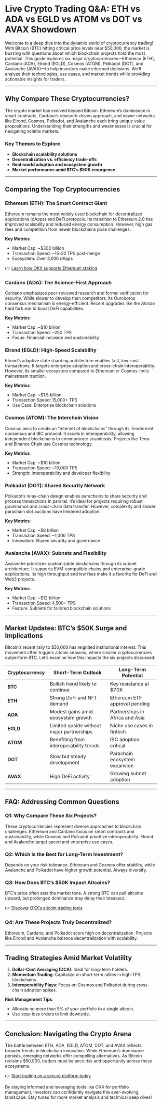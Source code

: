 # Live Crypto Trading Q&A: ETH vs ADA vs EGLD vs ATOM vs DOT vs AVAX Showdown  

Welcome to a deep dive into the dynamic world of cryptocurrency trading! With Bitcoin (BTC) hitting critical price levels near $50,000, the market is buzzing with questions about which blockchain projects hold the most potential. This guide explores six major cryptocurrencies—Ethereum (ETH), Cardano (ADA), Elrond (EGLD), Cosmos (ATOM), Polkadot (DOT), and Avalanche (AVAX)—to help investors make informed decisions. We’ll analyze their technologies, use cases, and market trends while providing actionable insights for traders.  

---

## Why Compare These Cryptocurrencies?  

The crypto market has evolved beyond Bitcoin. Ethereum’s dominance in smart contracts, Cardano’s research-driven approach, and newer networks like Elrond, Cosmos, Polkadot, and Avalanche each bring unique value propositions. Understanding their strengths and weaknesses is crucial for navigating volatile markets.  

### Key Themes to Explore  
- **Blockchain scalability solutions**  
- **Decentralization vs. efficiency trade-offs**  
- **Real-world adoption and ecosystem growth**  
- **Market performance amid BTC’s $50K resurgence**  

---

## Comparing the Top Cryptocurrencies  

### Ethereum (ETH): The Smart Contract Giant  
Ethereum remains the most widely used blockchain for decentralized applications (dApps) and DeFi protocols. Its transition to Ethereum 2.0 has improved scalability and reduced energy consumption. However, high gas fees and competition from newer blockchains pose challenges.  

**Key Metrics**:  
- Market Cap: ~$300 billion  
- Transaction Speed: ~15-30 TPS post-merge  
- Ecosystem: Over 3,000 dApps  

👉 [Learn how OKX supports Ethereum staking](https://bit.ly/okx-bonus)  

### Cardano (ADA): The Science-First Approach  
Cardano emphasizes peer-reviewed research and formal verification for security. While slower to develop than competitors, its Ouroboros consensus mechanism is energy-efficient. Recent upgrades like the Alonzo hard fork aim to boost DeFi capabilities.  

**Key Metrics**:  
- Market Cap: ~$10 billion  
- Transaction Speed: ~250 TPS  
- Focus: Financial inclusion and sustainability  

### Elrond (EGLD): High-Speed Scalability  
Elrond’s adaptive state sharding architecture enables fast, low-cost transactions. It targets enterprise adoption and cross-chain interoperability. However, its smaller ecosystem compared to Ethereum or Cosmos limits mainstream traction.  

**Key Metrics**:  
- Market Cap: ~$1.5 billion  
- Transaction Speed: 15,000+ TPS  
- Use Case: Enterprise blockchain solutions  

### Cosmos (ATOM): The Interchain Vision  
Cosmos aims to create an “internet of blockchains” through its Tendermint consensus and IBC protocol. It excels in interoperability, allowing independent blockchains to communicate seamlessly. Projects like Terra and Binance Chain use Cosmos technology.  

**Key Metrics**:  
- Market Cap: ~$10 billion  
- Transaction Speed: ~10,000 TPS  
- Strength: Interoperability and developer flexibility  

### Polkadot (DOT): Shared Security Network  
Polkadot’s relay-chain design enables parachains to share security and process transactions in parallel. It’s ideal for projects requiring robust governance and cross-chain data transfer. However, complexity and slower parachain slot auctions have hindered adoption.  

**Key Metrics**:  
- Market Cap: ~$8 billion  
- Transaction Speed: ~1,000 TPS  
- Innovation: Shared security and governance  

### Avalanche (AVAX): Subnets and Flexibility  
Avalanche prioritizes customizable blockchains through its subnet architecture. It supports EVM-compatible chains and enterprise-grade applications. Its high throughput and low fees make it a favorite for DeFi and Web3 projects.  

**Key Metrics**:  
- Market Cap: ~$12 billion  
- Transaction Speed: 4,500+ TPS  
- Feature: Subnets for tailored blockchain solutions  

---

## Market Updates: BTC’s $50K Surge and Implications  

Bitcoin’s recent rally to $50,000 has reignited institutional interest. This movement often triggers altcoin seasons, where smaller cryptocurrencies outperform BTC. Let’s examine how this impacts the six projects discussed:  

| Cryptocurrency | Short-Term Outlook | Long-Term Potential |  
|----------------|--------------------|---------------------|  
| **BTC**        | Bullish trend likely to continue | Key resistance at $70K |  
| **ETH**        | Strong DeFi and NFT demand | Ethereum ETF approval pending |  
| **ADA**        | Modest gains amid ecosystem growth | Partnerships in Africa and Asia |  
| **EGLD**       | Limited upside without major partnerships | Niche use cases in fintech |  
| **ATOM**       | Benefiting from interoperability trends | IBC adoption critical |  
| **DOT**        | Slow but steady development | Parachain ecosystem expansion |  
| **AVAX**       | High DeFi activity | Growing subnet adoption |  

---

## FAQ: Addressing Common Questions  

### Q1: Why Compare These Six Projects?  
These cryptocurrencies represent diverse approaches to blockchain challenges. Ethereum and Cardano focus on smart contracts and sustainability, while Cosmos and Polkadot prioritize interoperability. Elrond and Avalanche target speed and enterprise use cases.  

### Q2: Which Is the Best for Long-Term Investment?  
Depends on your risk tolerance. Ethereum and Cosmos offer stability, while Avalanche and Polkadot have higher growth potential. Always diversify.  

### Q3: How Does BTC’s $50K Impact Altcoins?  
BTC’s price often sets the market tone. A strong BTC can pull altcoins upward, but prolonged dominance may delay their breakout.  

👉 [Discover OKX’s altcoin trading tools](https://bit.ly/okx-bonus)  

### Q4: Are These Projects Truly Decentralized?  
Ethereum, Cardano, and Polkadot score high on decentralization. Projects like Elrond and Avalanche balance decentralization with scalability.  

---

## Trading Strategies Amid Market Volatility  

1. **Dollar-Cost Averaging (DCA)**: Ideal for long-term holders.  
2. **Momentum Trading**: Capitalize on short-term rallies in high-TPS blockchains.  
3. **Interoperability Plays**: Focus on Cosmos and Polkadot during cross-chain adoption spikes.  

**Risk Management Tips**:  
- Allocate no more than 5% of your portfolio to a single altcoin.  
- Use stop-loss orders to limit downside.  

---

## Conclusion: Navigating the Crypto Arena  

The battle between ETH, ADA, EGLD, ATOM, DOT, and AVAX reflects broader trends in blockchain innovation. While Ethereum’s dominance persists, emerging networks offer compelling alternatives. As Bitcoin reclaims $50,000, traders must balance risk and opportunity across these ecosystems.  

👉 [Start trading on a secure platform today](https://bit.ly/okx-bonus)  

By staying informed and leveraging tools like OKX for portfolio management, investors can confidently navigate this ever-evolving landscape. Stay tuned for more market analysis and technical deep dives!